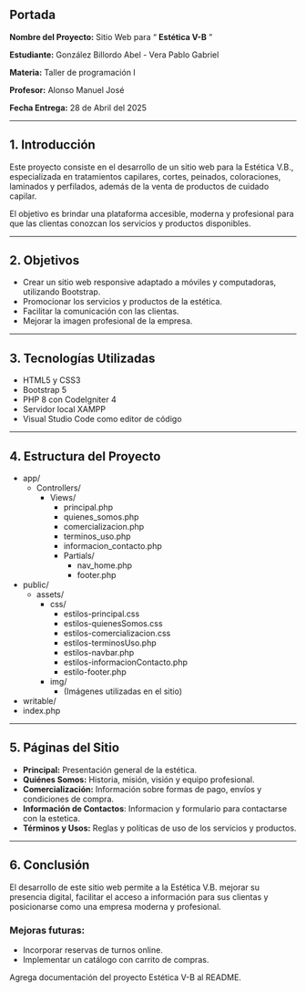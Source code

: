 ## Portada

**Nombre del Proyecto:** Sitio Web para “ **Estética V-B** ”

**Estudiante:** González Billordo Abel - Vera Pablo Gabriel

**Materia:** Taller de programación I

**Profesor:** Alonso Manuel José

**Fecha Entrega:**  28 de Abril del 2025

---

## 1. Introducción

Este proyecto consiste en el desarrollo de un sitio web para la Estética V.B., especializada en tratamientos capilares, cortes, peinados, coloraciones, laminados y perfilados, además de la venta de productos de cuidado capilar.

El objetivo es brindar una plataforma accesible, moderna y profesional para que las clientas conozcan los servicios y productos disponibles.

---

## 2. Objetivos

- Crear un sitio web responsive adaptado a móviles y computadoras, utilizando Bootstrap.
- Promocionar los servicios y productos de la estética.
- Facilitar la comunicación con las clientas.
- Mejorar la imagen profesional de la empresa.

---

## 3. Tecnologías Utilizadas

- HTML5 y CSS3
- Bootstrap 5
- PHP 8 con CodeIgniter 4
- Servidor local XAMPP
- Visual Studio Code como editor de código

---

## 4. Estructura del Proyecto

- app/
    - Controllers/
        - Views/
            - principal.php
            - quienes_somos.php
            - comercializacion.php
            - terminos_uso.php
            - informacion_contacto.php
            - Partials/
                - nav_home.php
                - footer.php
- public/
    - assets/
        - css/
            - estilos-principal.css
            - estilos-quienesSomos.css
            - estilos-comercializacion.css
            - estilos-terminosUso.php
            - estilos-navbar.php
            - estilos-informacionContacto.php
            - estilo-footer.php
        - img/
            - (Imágenes utilizadas en el sitio)
- writable/
- index.php

---

## 5. Páginas del Sitio

- **Principal:** Presentación general de la estética.
- **Quiénes Somos:** Historia, misión, visión y equipo profesional.
- **Comercialización:** Información sobre formas de pago, envíos y condiciones de compra.
- **Información de Contactos**: Informacion y formulario para contactarse con la estetica.
- **Términos y Usos:** Reglas y políticas de uso de los servicios y productos.

---

## 6. Conclusión

El desarrollo de este sitio web permite a la Estética V.B. mejorar su presencia digital, facilitar el acceso a información para sus clientas y posicionarse como una empresa moderna y profesional.

### Mejoras futuras:

- Incorporar reservas de turnos online.
- Implementar un catálogo con carrito de compras.

Agrega documentación del proyecto Estética V-B al README.
